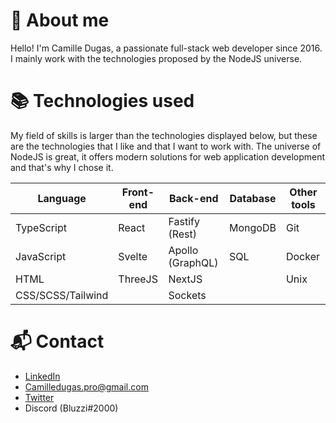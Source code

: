 # 🤔 About me
Hello! I'm Camille Dugas, a passionate full-stack web developer since 2016. I mainly work with the technologies proposed by the NodeJS universe.

# 📚 Technologies used 
My field of skills is larger than the technologies displayed below, but these are the technologies that I like and that I want to work with. The universe of NodeJS is great, it offers modern solutions for web application development and that's why I chose it.

| Language          | Front-end | Back-end         | Database | Other tools |
| ----------------- | --------- | ---------------- | -------- | ----------- |
| TypeScript        | React     | Fastify (Rest)   | MongoDB  | Git         |
| JavaScript        | Svelte    | Apollo (GraphQL) | SQL      | Docker      |
| HTML              | ThreeJS   | NextJS           |          | Unix        |
| CSS/SCSS/Tailwind |           | Sockets          |          |             |

# 📬 Contact
- <a href="https://www.linkedin.com/in/camille-dugas" target="_blank">LinkedIn</a>
- [Camilledugas.pro@gmail.com](mailto:camilledugas.pro@gmail.com)
- <a href="https://twitter.com/Bluzzi_" target="_blank">Twitter</a>
- Discord (Bluzzi#2000)
